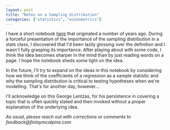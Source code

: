```yaml
---
layout: post
title: "Notes on a Sampling Distribution"
categories: ["statistics", "econometrics"]
---
```


I have a short notebook [here](/docs/code/sampling_distribution.ipynb) that originated a number of years ago. During a forceful presentation of the importance of the sampling distribution in a stats class, I discovered that I'd been lazily glossing over the definition and I wasn't fully grasping its importance. After playing about with some code, I think the idea becomes sharper in the mind than by just reading words on a page. I hope the notebook sheds some light on the idea.

In the future, I'll try to expand on the ideas in this notebook by considering how we think of the coefficients of a regression as a sample statistic and why the sampling distribution is critical to testing hypotheses when we're modelling. That's for another day, however...

I'll acknowledge on this George Lentzas, for his persistence in covering a topic that is often quickly stated and then invoked without a proper explanation of the underlying idea.

_As usual, please reach out with corrections or comments to feedback@finlaymcalpine.com_